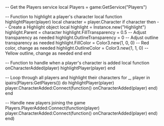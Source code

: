 -- Get the Players service
local Players = game:GetService("Players")

-- Function to highlight a player's character
local function highlightPlayer(player)
    local character = player.Character
    if character then
        -- Create a Highlight object
        local highlight = Instance.new("Highlight")
        highlight.Parent = character
        highlight.FillTransparency = 0.5  -- Adjust transparency as needed
        highlight.OutlineTransparency = 0  -- Adjust outline transparency as needed
        highlight.FillColor = Color3.new(1, 0, 0)  -- Red color, change as needed
        highlight.OutlineColor = Color3.new(1, 1, 0)  -- Yellow outline, change as needed
    end
end

-- Function to handle when a player's character is added
local function onCharacterAdded(player)
    highlightPlayer(player)
end

-- Loop through all players and highlight their characters
for _, player in ipairs(Players:GetPlayers()) do
    highlightPlayer(player)
    player.CharacterAdded:Connect(function()
        onCharacterAdded(player)
    end)
end

-- Handle new players joining the game
Players.PlayerAdded:Connect(function(player)
    player.CharacterAdded:Connect(function()
        onCharacterAdded(player)
    end)
end)
